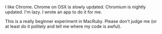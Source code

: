 I like Chrome.
Chrome on OSX is slowly updated.
Chromium is nightly updated.
I'm lazy.
I wrote an app to do it for me.

This is a really beginner experiment in MacRuby.  Please don't judge me (or at least do it politely and tell me where my code is awful).